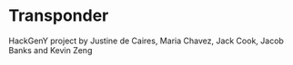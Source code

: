 # Transponder 
HackGenY project by Justine de Caires, Maria Chavez, Jack Cook, Jacob Banks and Kevin Zeng

